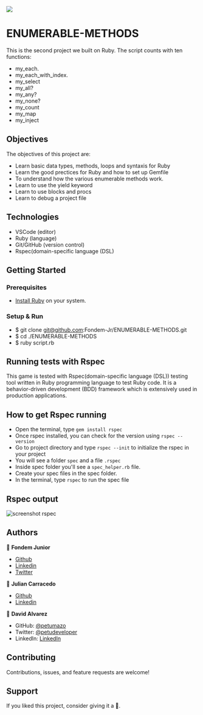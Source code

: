 ![](https://img.shields.io/badge/Microverse-blueviolet)

# ENUMERABLE-METHODS

This is the second project we built on Ruby. The script counts with ten functions:
 - my_each.
 - my_each_with_index.
 - my_select
 - my_all?
 - my_any?
 - my_none?
 - my_count
 - my_map
 - my_inject

## Objectives 
The objectives of this project are:
- Learn basic data types, methods, loops and syntaxis for Ruby
- Learn the good prectices for Ruby and how to set up Gemfile
- To understand how the various enumerable methods work. 
- Learn to use the yield keyword 
- Learn to use blocks and procs
- Learn to debug a project file    

## Technologies
- VSCode (editor)
- Ruby (language)
- Git/GitHub (version control)
- Rspec(domain-specific language (DSL)

## Getting Started
### Prerequisites
- [Install Ruby](https://www.ruby-lang.org/en/downloads/) on your system.
### Setup & Run
 - $ git clone git@github.com:Fondem-Jr/ENUMERABLE-METHODS.git
 - $ cd ./ENUMERABLE-METHODS
 - $ ruby script.rb

## Running tests with Rspec

This game is tested with Rspec(domain-specific language (DSL)) testing tool written in Ruby programming language to test Ruby code. It is a behavior-driven development (BDD) framework which is extensively used in production applications.

## How to get Rspec running

- Open the terminal, type `gem install rspec`
- Once rspec installed, you can check for the version using `rspec --version`
- Go to project directory and type `rspec --init` to initialize the rspec in your project
- You will see a folder `spec` and a file `.rspec`
- Inside spec folder you'll see a `spec_helper.rb` file.
- Create your spec files in the spec folder.
- In the terminal, type `rspec` to run the spec file

## Rspec output
![screenshot rspec](./screenshots/rspec.png)

## Authors
👤 **Fondem Junior**
 - [Github](https://github.com/Fondem-Jr)
 - [Linkedin](https://www.linkedin.com/in/fondem-junior-57484744/)
 - [Twitter](https://twitter.com/OpportunistZeus)

👤 **Julian Carracedo**
 - [Github](https://github.com/JuliCarracedo)
 - [Linkedin](https://www.linkedin.com/in/julian-carracedo-0b8518207/)

👤 **David Alvarez**

- GitHub: [@petumazo](https://github.com/petumazo)
- Twitter: [@petudeveloper](https://twitter.com/petudeveloper)
- LinkedIn: [LinkedIn](https://www.linkedin.com/in/david-alvarez-mazzo-777712143/)

## Contributing

Contributions, issues, and feature requests are welcome!

## Support
If you liked this project, consider giving it a 🌟.